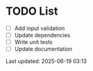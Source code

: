 # TODO List

- [ ] Add input validation
- [ ] Update dependencies
- [ ] Write unit tests
- [ ] Update documentation

Last updated: 2025-06-19 03:13
